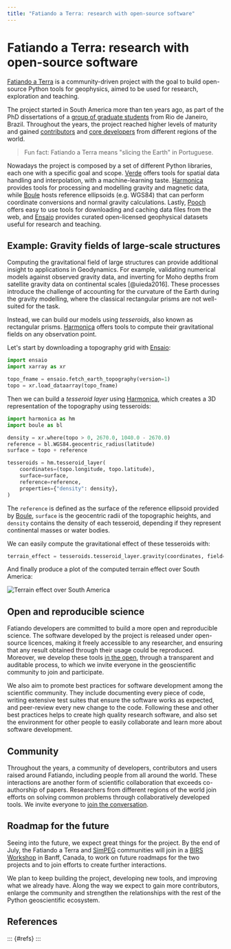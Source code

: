 ```yaml
---
title: "Fatiando a Terra: research with open-source software"
---
```


# Fatiando a Terra: research with open-source software

<!--
Mention:

- introduce the project
- history
- what you can do with fatiando
- motivations and ultimate goals
  - open and reproducible science
  - encourage collaboration between researchers
  - promote best-practices for software development in scientific software
- connections to geodynamics
  - forward modelling with tesseroids
  - moho inversions with tesseroids
- mention simpeg and the ecosystem
- invite ppl to the website
- who develops it?

Figures:

- Logo
- map of visits to the website?
- 3d plot of prisms?
- gravity map over bushveld?
- gravity correction with tesseroids over southamerica?

Layout:

- Introduce the project
- Why?
- Who?
-->


[Fatiando a Terra][fatiando] is a community-driven project with the goal to
build open-source Python tools for geophysics, aimed to be used for research,
exploration and teaching.

The project started in South America more than ten years ago, as part of the
PhD dissertations of a [group of graduate students][founders] from Rio de
Janeiro, Brazil.
Throughout the years, the project reached higher levels of maturity and gained
[contributors][contributors] and [core developers][developers] from different
regions of the world.

> Fun fact: Fatiando a Terra means "slicing the Earth" in Portuguese.

Nowadays the project is composed by a set of different Python libraries, each
one with a specific goal and scope. [Verde][verde] offers tools for spatial
data handling and interpolation, with a machine-learning taste.
[Harmonica][harmonica] provides tools for processing and modelling gravity and
magnetic data, while [Boule][boule] hosts reference ellipsoids (e.g. WGS84)
that can perform coordinate conversions and normal gravity calculations.
Lastly, [Pooch][pooch] offers easy to use tools for downloading and caching
data files from the web, and [Ensaio][ensaio] provides curated open-licensed
geophysical datasets useful for research and teaching.


## Example: Gravity fields of large-scale structures

<!--
- Tesseroids
- Example of terrain effect using tesseroids
- Leo's paper on moho inversion
- Santi's paper on gradient-boosted equivalent sources
-->

Computing the gravitational field of large structures can provide additional
insight to applications in Geodynamics.
For example, validating numerical models against observed gravity data, and
inverting for Moho depths from satellite gravity data on continental scales
[@uieda2016].
These processes introduce the challenge of accounting for the curvature of the
Earth during the gravity modelling, where the classical rectangular prisms are
not well-suited for the task.

Instead, we can build our models using _tesseroids_, also known as rectangular
prisms.
[Harmonica][harmonica] offers tools to compute their gravitational fields
on any observation point.

Let's start by downloading a topography grid with [Ensaio][ensaio]:

```python
import ensaio
import xarray as xr

topo_fname = ensaio.fetch_earth_topography(version=1)
topo = xr.load_dataarray(topo_fname)
```

Then we can build a _tesseroid layer_ using [Harmonica][harmonica], which
creates a 3D representation of the topography using tesseroids:

```python
import harmonica as hm
import boule as bl

density = xr.where(topo > 0, 2670.0, 1040.0 - 2670.0)
reference = bl.WGS84.geocentric_radius(latitude)
surface = topo + reference

tesseroids = hm.tesseroid_layer(
    coordinates=(topo.longitude, topo.latitude),
    surface=surface,
    reference=reference,
    properties={"density": density},
)
```

The `reference` is defined as the surface of the reference ellipsoid
provided by [Boule][boule], `surface` is the geocentric radii of the
topographic heights, and `density` contains the density of each tesseroid,
depending if they represent continental masses or water bodies.

We can easily compute the gravitational effect of these tesseroids with:

```python
terrain_effect = tesseroids.tesseroid_layer.gravity(coordinates, field="g_z")
```

And finally produce a plot of the computed terrain effect over South America:

![Terrain effect over South America](figs/terrain-effect.jpg)


## Open and reproducible science

<!--
- Motivations
  - open and reproducible science
  - encourage collaboration between researchers
  - promote best-practices for software development in scientific software
- Tutorials at Transform events (swung)
-->

Fatiando developers are committed to build a more open and reproducible
science.
The software developed by the project is released under open-source licences,
making it freely accessible to any researcher, and ensuring that any result
obtained through their usage could be reproduced.
Moreover, we develop these tools [in the open][contact], through a transparent
and auditable process, to which we invite everyone in the geoscientific
community to join and participate.

We also aim to promote best practices for software development among the
scientific community.
They include documenting every piece of code, writing extensive test suites
that ensure the software works as expected, and peer-review every new change to
the code.
Following these and other best practices helps to create high quality research
software, and also set the environment for other people to easily collaborate
and learn more about software development.

## Community

<!--
- Contributors from all around the world
- Scientific collaborations beyond papers
- Efforts to solve common problems through open-source software
- Invite people
-->

Throughout the years, a community of developers, contributors and users raised
around Fatiando, including people from all around the world.
These interactions are another form of scientific collaboration that exceeds
co-authorship of papers.
Researchers from different regions of the world join efforts on solving common
problems through collaboratively developed tools.
We invite everyone to [join the conversation][contact].


## Roadmap for the future

<!--
- BIRS event
  - invite virtual participants?
- SimPEG and the ecosystem (Software Underground)
- Transform
-->

Seeing into the future, we expect great things for the project. By the end of
July, the Fatiando a Terra and [SimPEG][simpeg] communities will join in a
[BIRS Workshop][birs] in Banff, Canada, to work on future roadmaps for the two
projects and to join efforts to create further interactions.

We plan to keep building the project, developing new tools, and improving what
we already have. Along the way we expect to gain more contributors, enlarge the
community and strengthen the relationships with the rest of the Python
geoscientific ecosystem.

## References

::: {#refs}
:::


[fatiando]: https://www.fatiando.org
[contact]: https://www.fatiando.org/contact/
[founders]: https://www.fatiando.org/community/#project-founders
[contributors]: https://www.fatiando.org/community/#package-authors
[developers]: https://www.fatiando.org/community/#steering-council
[boule]: https://www.fatiando.org/boule
[harmonica]: https://www.fatiando.org/harmonica
[verde]: https://www.fatiando.org/verde
[pooch]: https://www.fatiando.org/pooch
[ensaio]: https://www.fatiando.org/ensaio
[tesseroid-layer]: https://www.fatiando.org/ensaio
[simpeg]: https://simpeg.xyz
[birs]: https://birs-2023.softwareunderground.org
